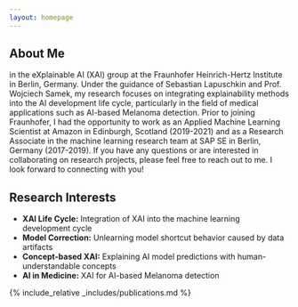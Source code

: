 ```yaml
---
layout: homepage
---
```


## About Me

in the eXplainable AI (XAI) group at the Fraunhofer Heinrich-Hertz Institute in Berlin, Germany. Under the guidance of Sebastian Lapuschkin and Prof. Wojciech Samek, my research focuses on integrating explainability methods into the AI development life cycle, particularly in the field of medical applications such as AI-based Melanoma detection.
Prior to joining Fraunhofer, I had the opportunity to work as an Applied Machine Learning Scientist at Amazon in Edinburgh, Scotland (2019-2021) and as a Research Associate in the machine learning research team at SAP SE in Berlin, Germany (2017-2019).
If you have any questions or are interested in collaborating on research projects, please feel free to reach out to me. I look forward to connecting with you!

## Research Interests
 
- **XAI Life Cycle:** Integration of XAI into the machine learning development cycle
- **Model Correction:** Unlearning model shortcut behavior caused by data artifacts
- **Concept-based XAI:** Explaining AI model predictions with human-understandable concepts
- **AI in Medicine:** XAI for AI-based Melanoma detection

<!-- ## News

- **[Feb. 2020]** Our paper about incremental learning is accepted to CVPR 2020.
- **[Feb. 2020]** We will host the ACM Multimedia Asia 2020 conference in Singapore!
- **[Sept. 2019]** Our paper about few-shot learning is accepted to NeurIPS 2019.
- **[Mar. 2019]** Our paper about few-shot learning is accepted to CVPR 2019. -->

{% include_relative _includes/publications.md %}

<!-- {% include_relative _includes/services.md %} -->
